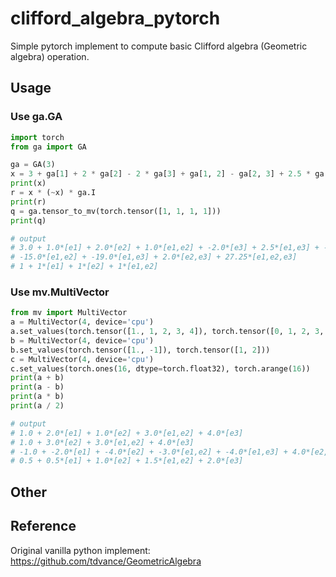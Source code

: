 # clifford_algebra_pytorch
Simple pytorch implement to compute basic Clifford algebra (Geometric algebra) operation.

## Usage

### Use ga.GA

```python
import torch
from ga import GA

ga = GA(3)
x = 3 + ga[1] + 2 * ga[2] - 2 * ga[3] + ga[1, 2] - ga[2, 3] + 2.5 * ga[1, 3] - ga[1, 2, 3]
print(x)
r = x * (~x) * ga.I
print(r)
q = ga.tensor_to_mv(torch.tensor([1, 1, 1, 1]))
print(q)

# output
# 3.0 + 1.0*[e1] + 2.0*[e2] + 1.0*[e1,e2] + -2.0*[e3] + 2.5*[e1,e3] + -1.0*[e2,e3] + -1.0*[e1,e2,e3]
# -15.0*[e1,e2] + -19.0*[e1,e3] + 2.0*[e2,e3] + 27.25*[e1,e2,e3]
# 1 + 1*[e1] + 1*[e2] + 1*[e1,e2]

```

### Use mv.MultiVector

```python
from mv import MultiVector
a = MultiVector(4, device='cpu')
a.set_values(torch.tensor([1., 1, 2, 3, 4]), torch.tensor([0, 1, 2, 3, 4]))
b = MultiVector(4, device='cpu')
b.set_values(torch.tensor([1., -1]), torch.tensor([1, 2]))
c = MultiVector(4, device='cpu')
c.set_values(torch.ones(16, dtype=torch.float32), torch.arange(16))
print(a + b)
print(a - b)
print(a * b)
print(a / 2)

# output
# 1.0 + 2.0*[e1] + 1.0*[e2] + 3.0*[e1,e2] + 4.0*[e3]
# 1.0 + 3.0*[e2] + 3.0*[e1,e2] + 4.0*[e3]
# -1.0 + -2.0*[e1] + -4.0*[e2] + -3.0*[e1,e2] + -4.0*[e1,e3] + 4.0*[e2,e3]
# 0.5 + 0.5*[e1] + 1.0*[e2] + 1.5*[e1,e2] + 2.0*[e3]

```

## Other


## Reference

Original vanilla python implement: https://github.com/tdvance/GeometricAlgebra

